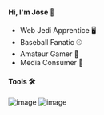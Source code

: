 #### Hi, I'm Jose 🦔
- Web Jedi Apprentice 🖥
- Baseball Fanatic ⚾️ 
- Amateur Gamer 👾
- Media Consumer 🎥

#### Tools 🛠

![image](https://user-images.githubusercontent.com/83281328/144599337-ab14db02-344b-4116-995c-658d6b851661.png)
![image](https://user-images.githubusercontent.com/83281328/144599369-4c3f494b-d7f7-4dad-9b70-5d8837c28c0f.png)


<!---
josejbracho/josejbracho is a ✨ special ✨ repository because its `README.md` (this file) appears on your GitHub profile.
You can click the Preview link to take a look at your changes.
--->
